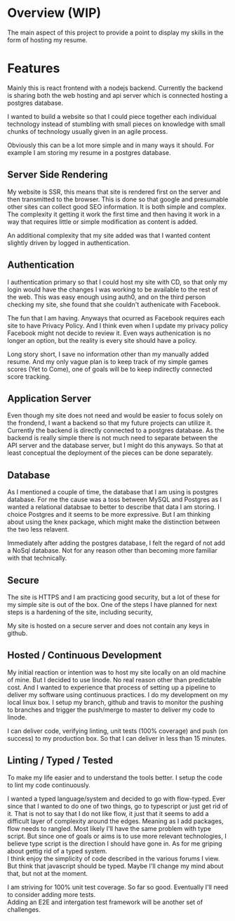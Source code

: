 
# Overview (WIP)

The main aspect of this project to provide a point to display my skills in the form of hosting my resume.

# Features

Mainly this is react frontend with a nodejs backend.  Currently the backend is sharing both the web hosting and 
api server which is connected hosting a postgres database.

I wanted to build a website so that I could piece together each individual technology instead of stumbling with 
small pieces on knowledge with small chunks of technology usually given in an agile process.

Obviously this can be a lot more simple and in many ways it should.  For example I am storing my resume in a postgres
database.

## Server Side Rendering

My website is SSR, this means that site is rendered first on the server and then transmitted to the browser.  This is
done so that google and presumable other sites can collect good SEO information.  It is both simple and complex.  The 
complexity it getting it work the first time and then having it work in a way that requires little or simple 
modification as content is added.  

An additional complexity that my site added was that I wanted content slightly driven by logged in authentication.  

## Authentication

I authentication primary so that I could host my site with CD, so that only my login would have the changes I was
working to be available to the rest of the web.  This was easy enough using auth0, and on the third person checking 
my site, she found that she couldn't authenicate with Facebook.

The fun that I am having.  Anyways that ocurred as
Facebook requires each site to have Privacy Policy.  And I think even when I update my privacy policy Facebook might 
not decide to review it.  Even ways authenication is no longer an option, but the reality is every site should have 
a policy.  

Long story short, I save no information other than my manually added resume.  And my only vague plan is to keep 
track of my simple games scores (Yet to Come), one of goals will be to keep indirectly connected score tracking.

## Application Server

Even though my site does not need and would be easier to focus solely on the frondend, I want a backend so that my
future projects can utilize it.  Currently the backend is directly connected to a postgres database.  As the backend 
is really simple there is not much need to separate between the API server and the database server, but I might 
do this anyways.  So that at least conceptual the deployment of the pieces can be done separately.

## Database

As I mentioned a couple of time, the database that I am using is postgres database.  For me the cause was a toss between
MySQL and Postgres as I wanted a relational databsae to better to describe that data I am storing.   I choice Postgres 
and it seems to be more expressive.  But I am thinking about using the knex package, which might make the distinction
between the two less relavent.  

Immediately after adding the postgres database, I felt the regard of not add a NoSql database.  Not for any reason
other than becoming more familiar with that technically.

## Secure

The site is HTTPS and I am practicing good security, but a lot of these for my simple site is out of the box.  One 
of the steps I have planned for next steps is a hardening of the site, including security,

My site is hosted on a secure server and does not contain any keys in github.

## Hosted / Continuous Development

My initial reaction or intention was to host my site locally on an old machine of mine.  But I decided to use linode.
No real reason other than predictable cost.  And I wanted to experience that process of setting up a pipeline to 
deliver my software using continuous practices.  I do my development on my local linux box.  I setup my branch,
github and travis to monitor the pushing to branches and trigger the push/merge to master to deliver my code to 
linode.  

I can deliver code, verifying linting, unit tests (100% coverage) and push (on success) to my production box.  So that
I can deliver in less than 15 minutes.

## Linting / Typed / Tested

To make my life easier and to understand the tools better.  I setup the code to lint my code continuously.

I wanted a typed language/system and decided to go with flow-typed.  Ever since that I wanted to do one of two things, 
go to typescript or just get rid of it.  That is not to say that I do not like flow, it just that it seems to add a 
difficult layer of complexity around the edges.  Meaning as I add packages, flow needs to rangled.  Most likely I'll
have the same problem with type script.  But since one of goals or aims is to use more relevant technologies, I 
believe type script is the direction I should have gone in.  As for me griping about gettig rid of a typed system.  
I think enjoy the simplicity of code described in the various forums I view.  But think that javascript should be 
typed.  Maybe I'll change my mind about that, but not at the moment.

I am striving for 100% unit test coverage.  So far so good.  Eventually I'll need to consider adding more tests.  
Adding an E2E and intergation test framework will be another set of challenges.












